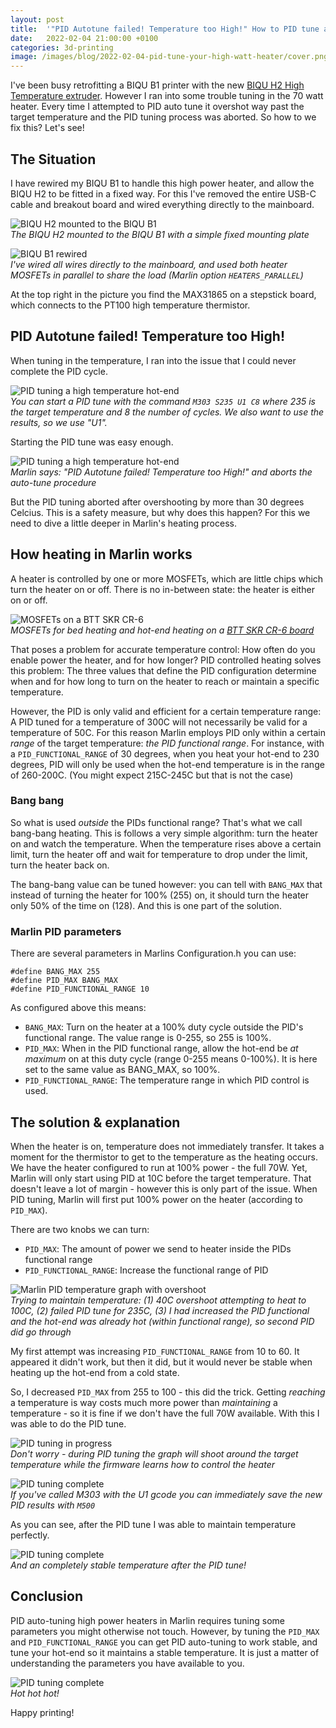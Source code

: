 ```yaml
---
layout: post
title:  '"PID Autotune failed! Temperature too High!" How to PID tune a high watt heater'
date:   2022-02-04 21:00:00 +0100
categories: 3d-printing
image: /images/blog/2022-02-04-pid-tune-your-high-watt-heater/cover.png
---
```


I've been busy retrofitting a BIQU B1 printer with the new [BIQU H2 High Temperature extruder](/blog/2022/01/13/biqu-h2-high-temperature-first-look). However I ran into some trouble tuning in the 70 watt heater. Every time I attempted to PID auto tune it overshot way past the target temperature and the PID tuning process was aborted. So how to we fix this? Let's see!

<style scoped>
  img + p, img + em {
    clear: both;
    display: block;
  }
</style>

## The Situation

I have rewired my BIQU B1 to handle this high power heater, and allow the BIQU H2 to be fitted in a fixed way. For this I've removed the entire USB-C cable and breakout board and wired everything directly to the mainboard. 

![BIQU H2 mounted to the BIQU B1](/images/blog/2022-02-04-pid-tune-your-high-watt-heater/BIQU-h2-mounted.jpg)
*The BIQU H2 mounted to the BIQU B1 with a simple fixed mounting plate*

![BIQU B1 rewired](/images/blog/2022-02-04-pid-tune-your-high-watt-heater/mainboard-wiring.jpg)
*I've wired all wires directly to the mainboard, and used both heater MOSFETs in parallel to share the load (Marlin option `HEATERS_PARALLEL`)*

At the top right in the picture you find the MAX31865 on a stepstick board, which connects to the PT100 high temperature thermistor. 

## PID Autotune failed! Temperature too High!

When tuning in the temperature, I ran into the issue that I could never complete the PID cycle. 

![PID tuning a high temperature hot-end](/images/blog/2022-02-04-pid-tune-your-high-watt-heater/PID-1.png)
*You can start a PID tune with the command `M303 S235 U1 C8` where 235 is the target temperature and 8 the number of cycles. We also want to use the results, so we use "U1".*

Starting the PID tune was easy enough.

![PID tuning a high temperature hot-end](/images/blog/2022-02-04-pid-tune-your-high-watt-heater/PID-2.png)
*Marlin says: "PID Autotune failed! Temperature too High!" and aborts the auto-tune procedure*

But the PID tuning aborted after overshooting by more than 30 degrees Celcius. This is a safety measure, but why does this happen? For this we need to dive a little deeper in Marlin's heating process.

## How heating in Marlin works

A heater is controlled by one or more MOSFETs, which are little chips which turn the heater on or off. There is no in-between state: the heater is either on or off. 

![MOSFETs on a BTT SKR CR-6](/images/blog/2022-02-04-pid-tune-your-high-watt-heater/mosfets.jpg)
*MOSFETs for bed heating and hot-end heating on a [BTT SKR CR-6 board](https://damsteen.nl/blog/2020/11/25/how-to-btt-skr-cr6-installation)*

That poses a problem for accurate temperature control: How often do you enable power the heater, and for how longer? PID controlled heating solves this problem: The three values that define the PID configuration determine when and for how long to turn on the heater to reach or maintain a specific temperature. 

However, the PID is only valid and efficient for a certain temperature range: A PID tuned for a temperature of 300C will not necessarily be valid for a temperature of 50C. For this reason Marlin employs PID only within a certain _range_ of the target temperature: _the PID functional range_. For instance, with a `PID_FUNCTIONAL_RANGE` of 30 degrees, when you heat your hot-end to 230 degrees, PID will only be used when the hot-end temperature is in the range of 260-200C. (You might expect 215C-245C but that is not the case)

### Bang bang

So what is used _outside_ the PIDs functional range? That's what we call bang-bang heating. This is follows a very simple algorithm: turn the heater on and watch the temperature. When the temperature rises above a certain limit, turn the heater off and wait for temperature to drop under the limit, turn the heater back on.

The bang-bang value can be tuned however: you can tell with `BANG_MAX` that instead of turning the heater for 100% (255) on, it should turn the heater only 50% of the time on (128). And this is one part of the solution.

### Marlin PID parameters

There are several parameters in Marlins Configuration.h you can use:

```cplusplus
#define BANG_MAX 255
#define PID_MAX BANG_MAX
#define PID_FUNCTIONAL_RANGE 10
```

As configured above this means:

- `BANG_MAX`: Turn on the heater at a 100% duty cycle outside the PID's functional range. The value range is 0-255, so 255 is 100%.
- `PID_MAX`: When in the PID functional range, allow the hot-end be *at maximum* on at this duty cycle (range 0-255 means 0-100%). It is here set to the same value as BANG_MAX, so 100%.
- `PID_FUNCTIONAL_RANGE`: The temperature range in which PID control is used.

## The solution & explanation

When the heater is on, temperature does not immediately transfer. It takes a moment for the thermistor to get to the temperature as the heating occurs. We have the heater configured to run at 100% power - the full 70W. Yet, Marlin will only start using PID at 10C before the target temperature. That doesn't leave a lot of margin - however this is only part of the issue. When PID tuning, Marlin will first put 100% power on the heater (according to `PID_MAX`). 

There are two knobs we can turn: 

- `PID_MAX`: The amount of power we send to heater inside the PIDs functional range
- `PID_FUNCTIONAL_RANGE`: Increase the functional range of PID

![Marlin PID temperature graph with overshoot](/images/blog/2022-02-04-pid-tune-your-high-watt-heater/Graph.png)
*Trying to maintain temperature: (1) 40C overshoot attempting to heat to 100C, (2) failed PID tune for 235C, (3) I had increased the PID functional and the hot-end was already hot (within functional range), so second PID did go through*

My first attempt was increasing `PID_FUNCTIONAL_RANGE` from 10 to 60. It appeared it didn't work, but then it did, but it would never be stable when heating up the hot-end from a cold state.

So, I decreased `PID_MAX` from 255 to 100 - this did the trick. Getting *reaching* a temperature is way costs much more power than *maintaining* a temperature - so it is fine if we don't have the full 70W available. With this I was able to do the PID tune.

![PID tuning in progress](/images/blog/2022-02-04-pid-tune-your-high-watt-heater/pid-graph.gif)
*Don't worry - during PID tuning the graph will shoot around the target temperature while the firmware learns how to control the heater*

![PID tuning complete](/images/blog/2022-02-04-pid-tune-your-high-watt-heater/PID-complete.png)
*If you've called M303 with the U1 gcode you can immediately save the new PID results with `M500`*

As you can see, after the PID tune I was able to maintain temperature perfectly.

![PID tuning complete](/images/blog/2022-02-04-pid-tune-your-high-watt-heater/PID-complete-graph.png)
*And an completely stable temperature after the PID tune!*

## Conclusion

PID auto-tuning high power heaters in Marlin requires tuning some parameters you might otherwise not touch. However, by tuning the `PID_MAX` and `PID_FUNCTIONAL_RANGE` you can get PID auto-tuning to work stable, and tune your hot-end so it maintains a stable temperature. It is just a matter of understanding the parameters you have available to you.

![PID tuning complete](/images/blog/2022-02-04-pid-tune-your-high-watt-heater/hot-hot-hot.png)
*Hot hot hot!*

Happy printing!